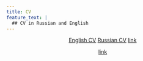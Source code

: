```yaml
---
title: CV
feature_text: |
  ## CV in Russian and English
---
```

<center>

[English CV]("https://olenuaa.github.io/CV,%20Stefanishina%20Elena.pdf")
[Russian CV]("https://olenuaa.github.io/Stefanishina%2C%20Russian%20CV.pdf")
<a href="https://olenuaa.github.io/CV,%20Stefanishina%20Elena.pdf">link</a>

<a href="https://olenuaa.github.io/CV,%20Stefanishina%20Elena.pdf">link</a>

</center>


